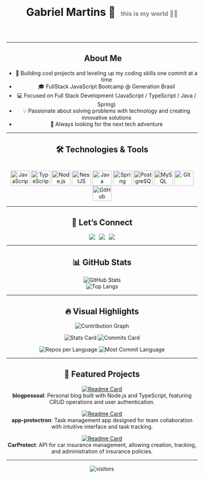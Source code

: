 <!-- Banner -->
<div align="center">

  <h1 style="display:inline; margin-right: 10px;">Gabriel Martins 🚀</h1>
  <h3 style="display:inline; color: gray;">this is my world 👨‍💻</h3>

  <br><br>

---

## ​ About Me
- 🌱 Building cool projects and leveling up my coding skills one commit at a time  
- 🎓 FullStack JavaScript Bootcamp @ Generation Brasil  
- 💻 Focused on Full Stack Development (JavaScript / TypeScript / Java / Spring)  
- 💡 Passionate about solving problems with technology and creating innovative solutions  
- 🧭 Always looking for the next tech adventure  

---

## 🛠️ Technologies & Tools

<div style="display: inline_block"><br>
  <img align="center" alt="JavaScript" height="40" width="50" src="https://cdn.jsdelivr.net/gh/devicons/devicon/icons/javascript/javascript-original.svg">
  <img align="center" alt="TypeScript" height="40" width="50" src="https://cdn.jsdelivr.net/gh/devicons/devicon/icons/typescript/typescript-original.svg">
  <img align="center" alt="Node.js" height="40" width="50" src="https://cdn.jsdelivr.net/gh/devicons/devicon/icons/nodejs/nodejs-original.svg">
  <img align="center" alt="NestJS" height="40" width="50" src="https://cdn.jsdelivr.net/gh/devicons/devicon/icons/nestjs/nestjs-original.svg">
  <img align="center" alt="Java" height="40" width="50" src="https://cdn.jsdelivr.net/gh/devicons/devicon/icons/java/java-original.svg">
  <img align="center" alt="Spring" height="40" width="50" src="https://cdn.jsdelivr.net/gh/devicons/devicon/icons/spring/spring-original.svg">
  <img align="center" alt="PostgreSQL" height="40" width="50" src="https://cdn.jsdelivr.net/gh/devicons/devicon/icons/postgresql/postgresql-original.svg">
  <img align="center" alt="MySQL" height="40" width="50" src="https://cdn.jsdelivr.net/gh/devicons/devicon/icons/mysql/mysql-original.svg">
  <img align="center" alt="Git" height="40" width="50" src="https://cdn.jsdelivr.net/gh/devicons/devicon/icons/git/git-original.svg">
  <img align="center" alt="GitHub" height="40" width="50" src="https://cdn.jsdelivr.net/gh/devicons/devicon/icons/github/github-original.svg">
</div>

---

## 🤝 Let’s Connect
  <div style="display:flex; justify-content:center; gap:10px;">
    <a href="https://www.linkedin.com/in/gabrielmartins-/">
      <img src="https://img.shields.io/badge/LinkedIn-blue?logo=linkedin&logoColor=white">
    </a>
    <a href="https://api.whatsapp.com/send/?phone=5511997458540">
      <img src="https://img.shields.io/badge/WhatsApp-25D366?logo=whatsapp&logoColor=white">
    </a>
    <a href="mailto:gmartins9042@gmail.com">
      <img src="https://img.shields.io/badge/Gmail-D14836?logo=gmail&logoColor=white">
    </a>
  </div>
 

---

## 📊 GitHub Stats
![GitHub Stats](https://github-readme-stats.vercel.app/api?username=gmartins9042&show_icons=true&theme=dracula)  
![Top Langs](https://github-readme-stats.vercel.app/api/top-langs/?username=gmartins9042&layout=compact&theme=dracula)  

---

## 🔥 Visual Highlights
![Contribution Graph](https://github-profile-summary-cards.vercel.app/api/cards/profile-details?username=gmartins9042&theme=dracula)

<p align="center">
  <img src="https://github-profile-summary-cards.vercel.app/api/cards/stats?username=gmartins9042&theme=dracula" alt="Stats Card"/>
  <img src="https://github-profile-summary-cards.vercel.app/api/cards/productive-time?username=gmartins9042&theme=dracula&utcOffset=3" alt="Commits Card"/>
</p>

<p align="center">
  <img src="https://github-profile-summary-cards.vercel.app/api/cards/repos-per-language?username=gmartins9042&theme=dracula" alt="Repos per Language"/>
  <img src="https://github-profile-summary-cards.vercel.app/api/cards/most-commit-language?username=gmartins9042&theme=dracula" alt="Most Commit Language"/>
</p>

---

## 🚀 Featured Projects
[![Readme Card](https://github-readme-stats.vercel.app/api/pin/?username=gmartins9042&repo=blogpessoal&theme=dracula)](https://github.com/gmartins9042/blogpessoal)  
**blogpessoal**: Personal blog built with Node.js and TypeScript, featuring CRUD operations and user authentication.  

[![Readme Card](https://github-readme-stats.vercel.app/api/pin/?username=Grupo-05-Turma-JavaScript-08&repo=app-protectron&theme=dracula)](https://github.com/Grupo-05-Turma-JavaScript-08/app-protectron)  
**app-protectron**: Task management app designed for team collaboration with intuitive interface and task tracking.  

[![Readme Card](https://github-readme-stats.vercel.app/api/pin/?username=Grupo-05-Turma-JavaScript-08&repo=CarProtect&theme=dracula)](https://github.com/Grupo-05-Turma-JavaScript-08/CarProtect)  
**CarProtect**: API for car insurance management, allowing creation, tracking, and administration of insurance policies.


---

![visitors](https://visitor-badge.laobi.icu/badge?page_id=gmartins9042)

